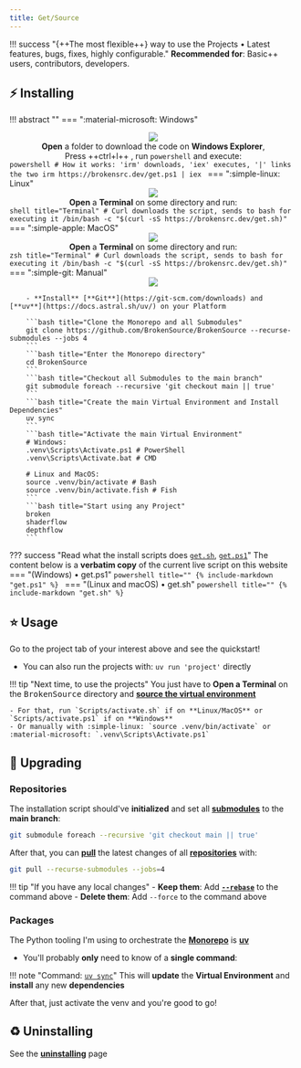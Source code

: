 ```yaml
---
title: Get/Source
---
```


!!! success "{++The most flexible++} way to use the Projects • Latest features, bugs, fixes, highly configurable."
    **Recommended for**: Basic++ users, contributors, developers.

## ⚡️ Installing

!!! abstract ""
    === ":material-microsoft: Windows"
        <div align="center">
            <img class="os-logo" src="https://raw.githubusercontent.com/edent/SuperTinyIcons/master/images/svg/windows.svg">
            <div><b>Open</b> a folder to download the code on <b>Windows Explorer</b>,</div>
            <div>Press ++ctrl+l++ , run `powershell` and execute:</div>
        </div>
        ```powershell
        # How it works: 'irm' downloads, 'iex' executes, '|' links the two
        irm https://brokensrc.dev/get.ps1 | iex
        ```
    === ":simple-linux: Linux"
        <div align="center">
            <img class="os-logo" src="https://raw.githubusercontent.com/edent/SuperTinyIcons/master/images/svg/linux.svg">
            <div><b>Open</b> a <b>Terminal</b> on some directory and run:</div>
            <div><sup></sup></div>
        </div>
        ```shell title="Terminal"
        # Curl downloads the script, sends to bash for executing it
        /bin/bash -c "$(curl -sS https://brokensrc.dev/get.sh)"
        ```
    === ":simple-apple: MacOS"
        <div align="center">
            <img class="os-logo" src="https://raw.githubusercontent.com/edent/SuperTinyIcons/master/images/svg/apple.svg">
            <div><b>Open</b> a <b>Terminal</b> on some directory and run:</div>
            <div><sup></sup></div>
        </div>
        ```zsh title="Terminal"
        # Curl downloads the script, sends to bash for executing it
        /bin/bash -c "$(curl -sS https://brokensrc.dev/get.sh)"
        ```
    === ":simple-git: Manual"
        <div align="center"><img class="os-logo" src="https://raw.githubusercontent.com/edent/SuperTinyIcons/master/images/svg/git.svg"></div>

        - **Install** [**Git**](https://git-scm.com/downloads) and [**uv**](https://docs.astral.sh/uv/) on your Platform

        ```bash title="Clone the Monorepo and all Submodules"
        git clone https://github.com/BrokenSource/BrokenSource --recurse-submodules --jobs 4
        ```
        ```bash title="Enter the Monorepo directory"
        cd BrokenSource
        ```
        ```bash title="Checkout all Submodules to the main branch"
        git submodule foreach --recursive 'git checkout main || true'
        ```
        ```bash title="Create the main Virtual Environment and Install Dependencies"
        uv sync
        ```
        ```bash title="Activate the main Virtual Environment"
        # Windows:
        .venv\Scripts\Activate.ps1 # PowerShell
        .venv\Scripts\Activate.bat # CMD

        # Linux and MacOS:
        source .venv/bin/activate # Bash
        source .venv/bin/activate.fish # Fish
        ```
        ```bash title="Start using any Project"
        broken
        shaderflow
        depthflow
        ```

??? success "Read what the install scripts does [`get.sh`](https://github.com/BrokenSource/BrokenSource/blob/main/Website/get.sh), [`get.ps1`](https://github.com/BrokenSource/BrokenSource/blob/main/Website/get.ps1)"
    The content below is a **verbatim copy** of the current live script on this website
    === "(Windows) • get.ps1"
        ```powershell title=""
        {% include-markdown "get.ps1" %}
        ```
    === "(Linux and macOS) • get.sh"
        ```powershell title=""
        {% include-markdown "get.sh" %}
        ```

## ⭐️ Usage

Go to the project tab of your interest above and see the quickstart!

- You can also run the projects with: `uv run 'project'` directly

!!! tip "Next time, to use the projects"
    You just have to **Open a Terminal** on the <kbd>BrokenSource</kbd> directory and [**source the virtual environment**](https://docs.python.org/3/library/venv.html#how-venvs-work)

    - For that, run `Scripts/activate.sh` if on **Linux/MacOS** or `Scripts/activate.ps1` if on **Windows**
    - Or manually with :simple-linux: `source .venv/bin/activate` or :material-microsoft: `.venv\Scripts\Activate.ps1`

## 🚀 Upgrading

### Repositories

The installation script should've **initialized** and set all [**submodules**](https://git-scm.com/book/en/v2/Git-Tools-Submodules) to the **main branch**:

```bash title="Command"
git submodule foreach --recursive 'git checkout main || true'
```

After that, you can [**pull**](https://git-scm.com/docs/git-pull) the latest changes of all [**repositories**](https://git-scm.com/book/en/v2/Git-Basics-Getting-a-Git-Repository) with:

```bash title="Command"
git pull --recurse-submodules --jobs=4
```

!!! tip "If you have any local changes"
    - **Keep them**: Add [**`--rebase`**](https://git-scm.com/docs/git-rebase) to the command above
    - **Delete them**: Add `--force` to the command above

### Packages

The Python tooling I'm using to orchestrate the [**Monorepo**](https://github.com/BrokenSource/BrokenSource) is [**uv**](https://docs.astral.sh/uv/)

- You'll probably **only** need to know of a **single command**:

!!! note "Command: [`uv sync`](https://rye.astral.sh/guide/sync)"
    This will **update** the **Virtual Environment** and **install** any new **dependencies**

After that, just activate the venv and you're good to go!

## ♻️ Uninstalling

See the <a href="site:/get/uninstalling"><b>uninstalling</b></a> page
